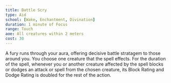 ```yaml
---
title: Battle Scry
type: Aid
school: [Wake, Enchantment, Divination]
duration: 1 minute of Focus 
range: Touch
aoe: All creatures within 2 meters
cost: 30
---
```

A fury runs through your aura, offering decisive battle stratagem to those around you. You choose one creature that the spell effects. For the duration of the spell, whenever you or another creature affected by the spell blocks or dodges an attack or spell from the chosen creature, its Block Rating and Dodge Rating is doubled for the rest of the action.
